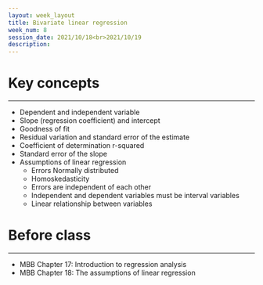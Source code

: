 ```yaml
---
layout: week_layout
title: Bivariate linear regression
week_num: 8
session_date: 2021/10/18<br>2021/10/19
description:
---
```


# Key concepts
---

- Dependent and independent variable
- Slope (regression coefficient) and intercept
- Goodness of fit
- Residual variation and standard error of the estimate
- Coefficient of determination r-squared
- Standard error of the slope
- Assumptions of linear regression
   - Errors Normally distributed
   - Homoskedasticity
   - Errors are independent of each other
   - Independent and dependent variables must be interval variables
   - Linear relationship between variables

# Before class
---

- MBB Chapter 17: Introduction to regression analysis
- MBB Chapter 18: The assumptions of linear regression
